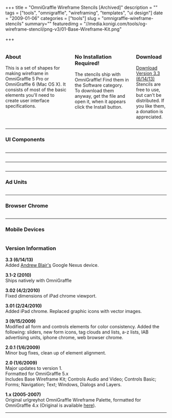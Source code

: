 +++
title = "OmniGraffle Wireframe Stencils [Archived]"
description = ""
tags = ["tools", "omnigraffle", "wireframing", "templates", "ui design"]
date = "2009-01-06"
categories = ["tools"]
slug = "omnigraffle-wireframe-stencils"
summary=""
featuredimg = "//media.konigi.com/tools/og-wireframe-stencil/png-v3/01-Base-Wireframe-Kit.png"

+++



<div class="columns">
<div class="column">
<h3>About</h3>
<p>This is a set of shapes for making wireframe in OmniGraffle 5 Pro or OmniGraffle 6 (Mac OS X). It consists of most of the basic elements you'll need to create user interface specifications. </p>
</div>
<div class="column">
<h3>No Installation Required!</h3>
<p>The stencils ship with OmniGraffle! Find them in the Software category. To download them anyway, get the file and open it, when it appears click the Install button.</p>
</div>
<div class="column">
<h3>Download</h3>
<p><a href="//media.konigi.com/tools/og-wireframe-stencil/Konigi_Wireframe_Stencils_v3-3.gstencil.zip">Download Version 3.3 (6/14/13)</a><br />
<span class="t10">Stencils are free to use, but can't be distributed. If you like them, a donation is appreciated.</span></p>
</div>
</div>
<hr>
<div class="thumbs">
<!-- thumbs --><!-- thumbs --><h3>UI Components</h3>
<div class="columns">
<div class="column">
<a href="//media.konigi.com/tools/og-wireframe-stencil/png-v3/01-Base-Wireframe-Kit.png" class="group" rel="group"><img class="img-responsive" src="//media.konigi.com/tools/og-wireframe-stencil/png-v3/01-Base-Wireframe-Kit-thumb.png" alt="" /></a>
</div>
<div class="column">
<a href="//media.konigi.com/tools/og-wireframe-stencil/png-v3/02-Controls.png" class="group" rel="group"><img class="img-responsive" src="//media.konigi.com/tools/og-wireframe-stencil/png-v3/02-Controls-thumb.png" alt="" /></a>
</div>
<div class="column">
<a href="//media.konigi.com/tools/og-wireframe-stencil/png-v3/03-Forms.png" class="group" rel="group"><img class="img-responsive" src="//media.konigi.com/tools/og-wireframe-stencil/png-v3/03-Forms-thumb.png" alt="" /></a>
</div>
</div>
<hr>
<div class="columns">
<div class="column">
<a href="//media.konigi.com/tools/og-wireframe-stencil/png-v3/04-Navigation.png" class="group" rel="group"><img class="img-responsive" src="//media.konigi.com/tools/og-wireframe-stencil/png-v3/04-Navigation-thumb.png" alt="" /></a>
</div>
<div class="column">
<a href="//media.konigi.com/tools/og-wireframe-stencil/png-v3/05-Audio-Video.png" class="group" rel="group"><img class="img-responsive" src="//media.konigi.com/tools/og-wireframe-stencil/png-v3/05-Audio-Video-thumb.png" alt="" /></a>
</div>
<div class="column">
<a href="//media.konigi.com/tools/og-wireframe-stencil/png-v3/07-Windows-Dialogs-and-Layers.png" class="group" rel="group"><img class="img-responsive" src="//media.konigi.com/tools/og-wireframe-stencil/png-v3/07-Windows-Dialogs-and-Layers-thumb.png" alt="" /></a>
</div>
</div>
<hr>
<div class="columns">
<div class="column">
<a href="//media.konigi.com/tools/og-wireframe-stencil/png-v3/09-Social-Features.png" class="group" rel="group"><img class="img-responsive" src="//media.konigi.com/tools/og-wireframe-stencil/png-v3/09-Social-Features-thumb.png" alt="" /></a>
</div>
<div class="column">
<a href="//media.konigi.com/tools/og-wireframe-stencil/png-v3/06-Text.png" class="group" rel="group"><img class="img-responsive" src="//media.konigi.com/tools/og-wireframe-stencil/png-v3/06-Text-thumb.png" alt="" /></a>
</div>
<div class="column">
<!--<a href="" class="group" rel="group"><img src="" alt="" /></a>--><!--<a href="" class="group" rel="group"><img src="" alt="" /></a>--></div>
</div>
<hr>
<h3>Ad Units</h3>
<div class="columns">
<div class="column">
<a href="//media.konigi.com/tools/og-wireframe-stencil/png-v3/08-Banners-Buttons.png" class="group" rel="group"><img class="img-responsive" src="//media.konigi.com/tools/og-wireframe-stencil/png-v3/08-Banners-Buttons-thumb.png" alt="" /></a>
</div>
<div class="column">
<a href="//media.konigi.com/tools/og-wireframe-stencil/png-v3/08-Rectangles.png" class="group" rel="group"><img class="img-responsive" src="//media.konigi.com/tools/og-wireframe-stencil/png-v3/08-Rectangles-thumb.png" alt="" /></a>
</div>
<div class="column">
<a href="//media.konigi.com/tools/og-wireframe-stencil/png-v3/08-Skyscrapers.png" class="group" rel="group"><img class="img-responsive" src="//media.konigi.com/tools/og-wireframe-stencil/png-v3/08-Skyscrapers-thumb.png" alt="" /></a>
</div>
</div>
<hr>
<h3>Browser Chrome</h3>
<div class="columns">
<div class="column">
<a href="//media.konigi.com/tools/og-wireframe-stencil/png-v3/Web-Browser.png" class="group" rel="group"><img class="img-responsive" src="//media.konigi.com/tools/og-wireframe-stencil/png-v3/Web-Browser-thumb.png" alt="" /></a>
</div>
<div class="column">
</div>
<div class="column">
</div>
</div>
<hr>
<h3>Mobile Devices</h3>
<div class="columns">
<div class="column">
<a href="//media.konigi.com/tools/og-wireframe-stencil/png-v3/10-iPad.png" class="group" rel="group"><img class="img-responsive" src="//media.konigi.com/tools/og-wireframe-stencil/png-v3/10-iPad-thumb.png" alt="" /></a>
</div>
<div class="column">
<a href="//media.konigi.com/tools/og-wireframe-stencil/png-v3/10-iPhone.png" class="group" rel="group"><img class="img-responsive" src="//media.konigi.com/tools/og-wireframe-stencil/png-v3/10-iPhone-thumb.png" alt="" /></a>
</div>
<div class="column">
<a href="//media.konigi.com/tools/og-wireframe-stencil/png-v3/Nexus.png" class="group" rel="group"><img class="img-responsive" src="//media.konigi.com/tools/og-wireframe-stencil/png-v3/Nexus-thumb.png" alt="" /></a>
</div>
</div>
</div>
<!-- /thumbs --><!-- /thumbs --><div class="version">
<!-- version info --><!-- version info --><h3>Version Information</h3>
<p>
<strong>3.3 (6/14/13)</strong><br />
Added <a href="//abcd.ca/">Andrew Blair's</a> Google Nexus device.
</p>
<p>
<strong>3.1-2 (2010)</strong><br />
Ships natively with OmniGraffle
</p>
<p>
<strong>3.02 (4/2/2010)</strong><br />
Fixed dimensions of iPad chrome viewport.
</p>
<p>
<strong>3.01 (2/24/2010)</strong><br />
Added iPad chrome. Replaced graphic icons with vector images.
</p>
<p>
<strong>3 (9/15/2009)</strong><br />
Modified all form and controls elements for color consistency. Added the following: sliders, new form icons, tag clouds and lists, a-z lists, IAB advertising units, iphone chrome, web browser chrome.
</p>
<p>
<strong>2.0.1 (1/6/2009)</strong><br />
Minor bug fixes, clean up of element alignment.
</p>
<p>
<strong>2.0 (1/6/2009)</strong><br />
Major updates to version 1.<br />
Formatted for OmniGraffle 5.x<br />
Includes Base Wireframe Kit; Controls Audio and Video; Controls Basic; Forms; Navigation; Text; Windows, Dialogs and Layers.
</p>
<p>
<strong>1.x (2005-2007)</strong><br />
Original urlgreyhot OmniGraffle Wireframe Palette, formatted for OmniGraffle 4.x (Original is available <a href="//urlgreyhot.com/personal/resources/omnigraffle_wireframe_palette">here</a>).
</p>
</div>
<!-- /version info --><!-- /version info --><hr>
